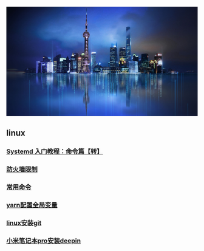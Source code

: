 <!-- --- -->
<!-- sidebar: false -->
<!-- --- -->
![数字孪生](../../images/digitalTwins.jpg)

## linux ##
### [Systemd 入门教程：命令篇【转】](http://www.ruanyifeng.com/blog/2016/03/systemd-tutorial-commands.html)
### [防火墙限制](./firewall)
### [常用命令](./commands)
### [yarn配置全局变量](./yarn)
### [linux安装git](./git)
### [小米笔记本pro安装deepin](./deepin)
